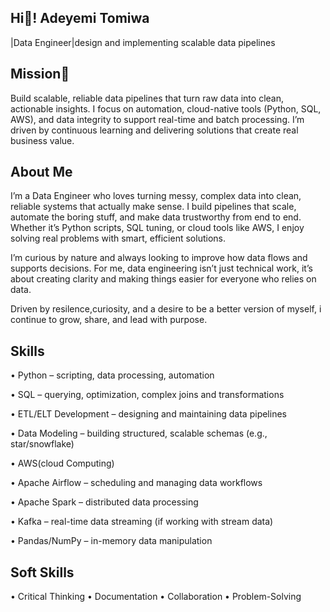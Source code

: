 ## Hi👋! Adeyemi Tomiwa
|Data Engineer|design and implementing scalable data pipelines

## Mission🎯
Build scalable, reliable data pipelines that turn raw data into clean, actionable insights. I focus on automation, cloud-native tools (Python, SQL, AWS), and data integrity to support real-time and batch processing. I’m driven by continuous learning and delivering solutions that create real business value.

## About Me
I’m a Data Engineer who loves turning messy, complex data into clean, reliable systems that actually make sense. I build pipelines that scale, automate the boring stuff, and make data trustworthy from end to end. Whether it’s Python scripts, SQL tuning, or cloud tools like AWS, I enjoy solving real problems with smart, efficient solutions.

I’m curious by nature and always looking to improve how data flows and supports decisions. For me, data engineering isn’t just technical work, it’s about creating clarity and making things easier for everyone who relies on data.

Driven by resilence,curiosity, and a desire to be a better version of myself, i continue to grow, share, and lead with purpose.

## Skills

• Python – scripting, data processing, automation

• SQL – querying, optimization, complex joins and transformations

• ETL/ELT Development – designing and maintaining data pipelines

• Data Modeling – building structured, scalable schemas (e.g., star/snowflake)

• AWS(cloud Computing)

• Apache Airflow – scheduling and managing data workflows

• Apache Spark – distributed data processing

• Kafka – real-time data streaming (if working with stream data)

• Pandas/NumPy – in-memory data manipulation

## Soft Skills
• Critical Thinking • Documentation • Collaboration • Problem-Solving
